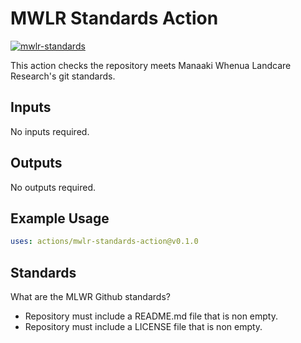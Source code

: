 # MWLR Standards Action

[![mwlr-standards](https://github.com/manaakiwhenua/mwlr-standards-action/workflows/mwlr-standards/badge.svg)](https://github.com/manaakiwhenua/mwlr-standards-action)

This action checks the repository meets Manaaki Whenua Landcare Research's git standards.

## Inputs

No inputs required.

## Outputs

No outputs required.

## Example Usage

```yaml
uses: actions/mwlr-standards-action@v0.1.0
```

## Standards

What are the MLWR Github standards?

* Repository must include a README.md file that is non empty.
* Repository must include a LICENSE file that is non empty.